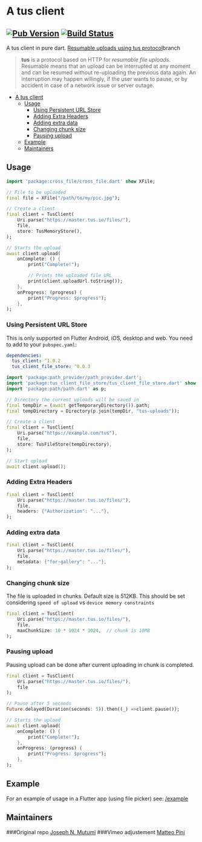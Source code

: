 # A tus client

[![Pub Version](https://img.shields.io/pub/v/tus_client)](https://pub.dev/packages/tus_client)
[![Build Status](https://travis-ci.org/jjmutumi/tus_client.svg?branch=master)](https://travis-ci.org/jjmutumi/tus_client)
---

A tus client in pure dart. [Resumable uploads using tus protocol](https://tus.io/)branch

> **tus** is a protocol based on HTTP for *resumable file uploads*. Resumable
> means that an upload can be interrupted at any moment and can be resumed without
> re-uploading the previous data again. An interruption may happen willingly, if
> the user wants to pause, or by accident in case of a network issue or server
> outage.

- [A tus client](#a-tus-client)
  - [Usage](#usage)
    - [Using Persistent URL Store](#using-persistent-url-store)
    - [Adding Extra Headers](#adding-extra-headers)
    - [Adding extra data](#adding-extra-data)
    - [Changing chunk size](#changing-chunk-size)
    - [Pausing upload](#pausing-upload)
  - [Example](#example)
  - [Maintainers](#maintainers)

## Usage

```dart
import 'package:cross_file/cross_file.dart' show XFile;

// File to be uploaded
final file = XFile("/path/to/my/pic.jpg");

// Create a client
final client = TusClient(
    Uri.parse("https://master.tus.io/files/"),
    file,
    store: TusMemoryStore(),
);

// Starts the upload
await client.upload(
    onComplete: () {
        print("Complete!");

        // Prints the uploaded file URL
        print(client.uploadUrl.toString());
    },
    onProgress: (progress) {
        print("Progress: $progress");
    },
);
```

### Using Persistent URL Store

This is only supported on Flutter Android, iOS, desktop and web.
You need to add to your `pubspec.yaml`:

```yaml
dependencies:
  tus_client: ^1.0.2
  tus_client_file_store: ^0.0.3
```

```dart
import 'package:path_provider/path_provider.dart';
import 'package:tus_client_file_store/tus_client_file_store.dart' show TusFileStore;
import 'package:path/path.dart' as p;

// Directory the current uploads will be saved in
final tempDir = (await getTemporaryDirectory()).path;
final tempDirectory = Directory(p.join(tempDir, "tus-uploads"));

// Create a client
final client = TusClient(
    Uri.parse("https://example.com/tus"),
    file,
    store: TusFileStore(tempDirectory),
);

// Start upload
await client.upload();
```

### Adding Extra Headers

```dart
final client = TusClient(
    Uri.parse("https://master.tus.io/files/"),
    file,
    headers: {"Authorization": "..."},
);
```

### Adding extra data

```dart
final client = TusClient(
    Uri.parse("https://master.tus.io/files/"),
    file,
    metadata: {"for-gallery": "..."},
);
```

### Changing chunk size

The file is uploaded in chunks. Default size is 512KB. This should be set considering `speed of upload` vs `device memory constraints`

```dart
final client = TusClient(
    Uri.parse("https://master.tus.io/files/"),
    file,
    maxChunkSize: 10 * 1024 * 1024,  // chunk is 10MB
);
```

### Pausing upload

Pausing upload can be done after current uploading in chunk is completed.

```dart
final client = TusClient(
    Uri.parse("https://master.tus.io/files/"),
    file
);

// Pause after 5 seconds
Future.delayed(Duration(seconds: 5)).then((_) =>client.pause());

// Starts the upload
await client.upload(
    onComplete: () {
        print("Complete!");
    },
    onProgress: (progress) {
        print("Progress: $progress");
    },
);
```

## Example

For an example of usage in a Flutter app (using file picker) see: [/example](https://github.com/jjmutumi/tus_client/tree/master/example/lib/main.dart)

## Maintainers
###Original repo
[Joseph N. Mutumi](https://github.com/jjmutumi)
###Vimeo adjustement
[Matteo Pini](https://github.com/Pinim04)
